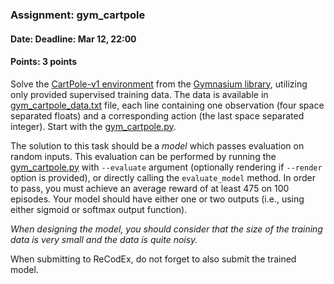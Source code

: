### Assignment: gym_cartpole
#### Date: Deadline: Mar 12, 22:00
#### Points: 3 points

Solve the [CartPole-v1 environment](https://gymnasium.farama.org/environments/classic_control/cart_pole/)
from the [Gymnasium library](https://gymnasium.farama.org/), utilizing only provided supervised
training data. The data is available in
[gym_cartpole_data.txt](https://github.com/ufal/npfl138/tree/past-2324/labs/02/gym_cartpole_data.txt)
file, each line containing one observation (four space separated floats) and
a corresponding action (the last space separated integer). Start with the
[gym_cartpole.py](https://github.com/ufal/npfl138/tree/past-2324/labs/02/gym_cartpole.py).

The solution to this task should be a _model_ which passes evaluation on random
inputs. This evaluation can be performed by running the
[gym_cartpole.py](https://github.com/ufal/npfl138/tree/past-2324/labs/02/gym_cartpole.py)
with `--evaluate` argument (optionally rendering if `--render` option is
provided), or directly calling the `evaluate_model` method. In order to pass,
you must achieve an average reward of at least 475 on 100 episodes. Your model
should have either one or two outputs (i.e., using either sigmoid or softmax
output function).

_When designing the model, you should consider that the size of the training
data is very small and the data is quite noisy._

When submitting to ReCodEx, do not forget to also submit the trained
model.
